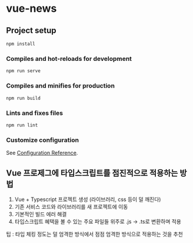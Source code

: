 # vue-news

## Project setup

```
npm install
```

### Compiles and hot-reloads for development

```
npm run serve
```

### Compiles and minifies for production

```
npm run build
```

### Lints and fixes files

```
npm run lint
```

### Customize configuration

See [Configuration Reference](https://cli.vuejs.org/config/).

## Vue 프로제그에 타입스크립트를 점진적으로 적용하는 방법

1. Vue + Typescript 프로젝트 생성 (라이브러리, css 등이 덜 깨진다)
2. 기존 서비스 코드와 라이브러리를 새 프로젝트에 이동
3. 기본적인 빌드 에러 해결
4. 타입스크립트 혜택을 볼 수 있는 주요 파일들 위주로 .js -> .ts로 변환하며 적용

팁 : 타입 체킹 정도는 덜 엄격한 방식에서 점점 엄격한 방식으로 적용하는 것을 추천
